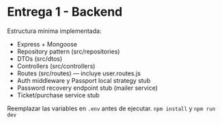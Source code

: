 # Entrega 1 - Backend

Estructura mínima implementada:
- Express + Mongoose
- Repository pattern (src/repositories)
- DTOs (src/dtos)
- Controllers (src/controllers)
- Routes (src/routes) — incluye user.routes.js
- Auth middleware y Passport local strategy stub
- Password recovery endpoint stub (mailer service)
- Ticket/purchase service stub

Reemplazar las variables en `.env` antes de ejecutar.
`npm install` y `npm run dev`